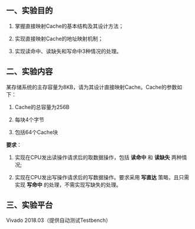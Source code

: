 ## 一、实验目的

1. 掌握直接映射Cache的基本结构及其设计方法；

2. 实现直接映射Cache的地址映射机制；

3. 实现读命中、读缺失和写命中3种情况的处理。

## 二、实验内容

某存储系统的主存容量为8KB，请为其设计直接映射Cache。Cache的参数如下：

1. Cache的总容量为256B

2. 每块4个字节

3. 包括64个Cache块

**要求**：

1. 实现在CPU发出读操作请求后的取数据操作，包括 **读命中** 和 **读缺失** 两种情况;

2. 实现在CPU发出写操作请求后的写数据操作。要求采用 **写直达** 策略，且只需实现 **写命中** 的处理，不需实现写缺失的处理。


## 三、实验平台

Vivado 2018.03（提供自动测试Testbench）
